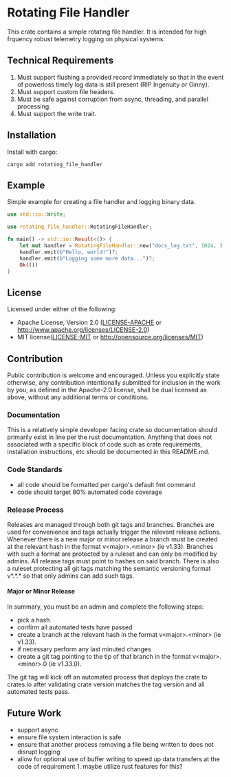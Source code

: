# Rotating File Handler

This crate contains a simple rotating file handler. It is intended for high frquency robust telemetry logging on physical systems.

## Technical Requirements

1. Must support flushing a provided record immediately so that in the event of powerloss timely log data is still present (RIP Ingenuity or Ginny).
2. Must support custom file headers.
3. Must be safe against corruption from async, threading, and parallel processing.
4. Must support the write trait.

## Installation

Install with cargo:

`cargo add rotating_file_handler`

## Example

Simple example for creating a file handler and logging binary data.

```rust
use std::io::Write;

use rotating_file_handler::RotatingFileHandler;

fn main() -> std::io::Result<()> {
    let mut handler = RotatingFileHandler::new("docs_log.txt", 1024, 3, None)?;
    handler.emit(b"Hello, world!")?;
    handler.emit(b"Logging some more data...")?;
    Ok(())
}
```

## License

Licensed under either of the following:

- Apache License, Version 2.0 ([LICENSE-APACHE](LICENSE-APACHE) or http://www.apache.org/licenses/LICENSE-2.0)
- MIT license([LICENSE-MIT](LICENSE-MIT) or http://opensource.org/licenses/MIT)

## Contribution

Public contribution is welcome and encouraged. Unless you explicitly state otherwise, any contribution intentionally submitted
for inclusion in the work by you, as defined in the Apache-2.0 license, shall be
dual licensed as above, without any additional terms or conditions.

### Documentation

This is a relatively simple developer facing crate so documentation should primarily exist in line per the rust documentation. Anything that does not associated with a specific block of code such as crate requirements, installation instructions, etc should be documented in this README.md.

### Code Standards

- all code should be formatted per cargo's default fmt command
- code should target 80% automated code coverage

### Release Process

Releases are managed through both git tags and branches. Branches are used for convenience and tags actually trigger the relevant release actions. Whenever there is a new major or minor release a branch must be created at the relevant hash in the format v\<major\>.\<minor\> (ie v1.33). Branches with such a format are protected by a ruleset and can only be modified by admins. All release tags must point to hashes on said branch. There is also a ruleset protecting all git tags matching the semantic versioning format v*.*.\* so that only admins can add such tags.

#### Major or Minor Release

In summary, you must be an admin and complete the following steps:

- pick a hash
- confirm all automated tests have passed
- create a branch at the relevant hash in the format v\<major\>.\<minor\> (ie v1.33).
- if necessary perform any last minuted changes
- create a git tag pointing to the tip of that branch in the format v\<major\>.\<minor\>.0 (ie v1.33.0).

The git tag will kick off an automated process that deploys the crate to crates.io after validating crate version matches the tag version and all automated tests pass.

## Future Work

- support async
- ensure file system interaction is safe
- ensure that another process removing a file being written to does not disrupt logging
- allow for optional use of buffer writing to speed up data transfers at the code of requirement 1. maybe utilize rust features for this?
